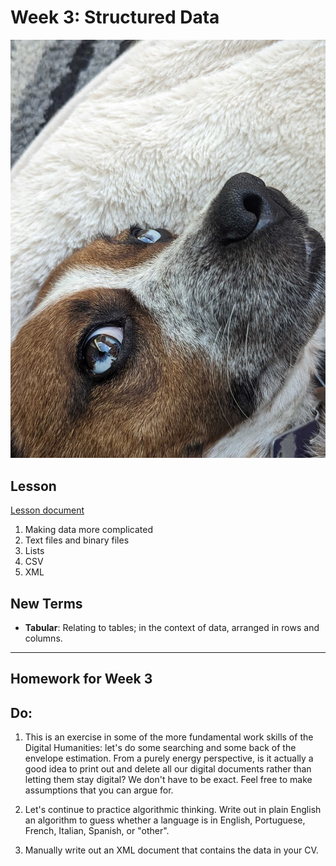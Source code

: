 # Week 3: Structured Data

![Rocky!](assets/rocky_eyes.jpg)

## Lesson
[Lesson document](structured_data.md)
1. Making data more complicated
2. Text files and binary files
3. Lists
4. CSV
5. XML

## New Terms
* **Tabular**: Relating to tables; in the context of data, arranged in rows and columns.

---
## Homework for Week 3

## Do:

1. This is an exercise in some of the more fundamental work skills of the Digital Humanities: let's do some searching and some back of the envelope estimation. From a purely energy perspective, is it actually a good idea to print out and delete all our digital documents rather than letting them stay digital? We don't have to be exact. Feel free to make assumptions that you can argue for.

2. Let's continue to practice algorithmic thinking. Write out in plain English an algorithm to guess whether a language is in English, Portuguese, French, Italian, Spanish, or "other".

3. Manually write out an XML document that contains the data in your CV.
